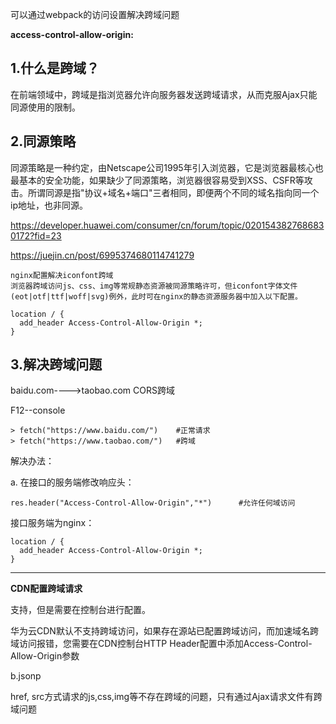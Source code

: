 可以通过webpack的访问设置解决跨域问题

**access-control-allow-origin:**

## 1.什么是跨域？

在前端领域中，跨域是指浏览器允许向服务器发送跨域请求，从而克服Ajax只能同源使用的限制。

## 2.同源策略

​        同源策略是一种约定，由Netscape公司1995年引入浏览器，它是浏览器最核心也最基本的安全功能，如果缺少了同源策略，浏览器很容易受到XSS、CSFR等攻击。所谓同源是指"协议+域名+端口"三者相同，即便两个不同的域名指向同一个ip地址，也非同源。

https://developer.huawei.com/consumer/cn/forum/topic/0201543827686830172?fid=23

https://juejin.cn/post/6995374680114741279

```
nginx配置解决iconfont跨域
浏览器跨域访问js、css、img等常规静态资源被同源策略许可，但iconfont字体文件(eot|otf|ttf|woff|svg)例外，此时可在nginx的静态资源服务器中加入以下配置。

location / {
  add_header Access-Control-Allow-Origin *;
}
```

## 3.解决跨域问题

baidu.com---->taobao.com    CORS跨域

F12--console

```shell
> fetch("https://www.baidu.com/")    #正常请求
> fetch("https://www.taobao.com/")   #跨域
```

解决办法：

a. 在接口的服务端修改响应头：

```shell
res.header("Access-Control-Allow-Origin","*")      #允许任何域访问
```

接口服务端为nginx：

```shell
location / {
  add_header Access-Control-Allow-Origin *;
}
```

---

**CDN配置跨域请求**

支持，但是需要在控制台进行配置。

华为云CDN默认不支持跨域访问，如果存在源站已配置跨域访问，而加速域名跨域访问报错，您需要在CDN控制台HTTP Header配置中添加Access-Control-Allow-Origin参数



b.jsonp

href, src方式请求的js,css,img等不存在跨域的问题，只有通过Ajax请求文件有跨域问题

